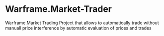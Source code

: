 # Warframe.Market-Trader
Warframe.Market Trading Project that allows to automatically trade without manuall price interference by automatic evaluation of prices and trades
